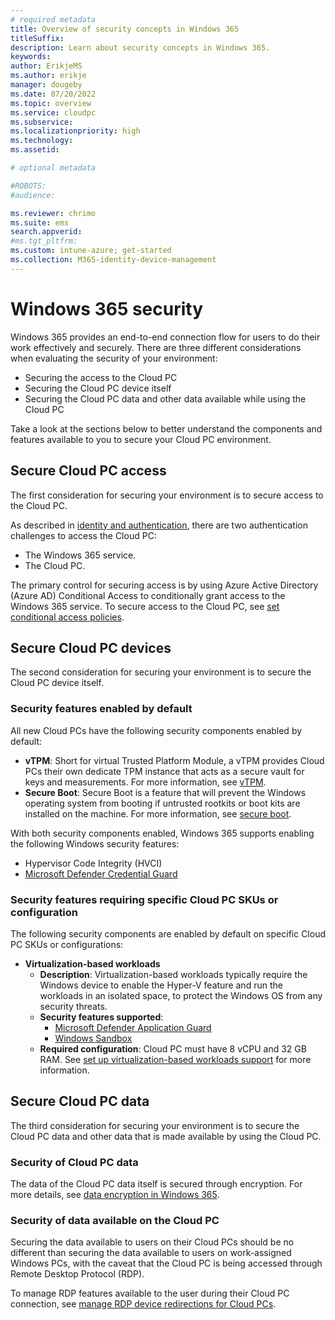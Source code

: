 ```yaml
---
# required metadata
title: Overview of security concepts in Windows 365
titleSuffix:
description: Learn about security concepts in Windows 365.
keywords:
author: ErikjeMS  
ms.author: erikje
manager: dougeby
ms.date: 07/20/2022
ms.topic: overview
ms.service: cloudpc
ms.subservice:
ms.localizationpriority: high
ms.technology:
ms.assetid: 

# optional metadata

#ROBOTS:
#audience:

ms.reviewer: chrimo
ms.suite: ems
search.appverid: 
#ms.tgt_pltfrm:
ms.custom: intune-azure; get-started
ms.collection: M365-identity-device-management
---
```


# Windows 365 security

Windows 365 provides an end-to-end connection flow for users to do their work effectively and securely. There are three different considerations when evaluating the security of your environment:

- Securing the access to the Cloud PC
- Securing the Cloud PC device itself
- Securing the Cloud PC data and other data available while using the Cloud PC

Take a look at the sections below to better understand the components and features available to you to secure your Cloud PC environment.

## Secure Cloud PC access

The first consideration for securing your environment is to secure access to the Cloud PC.

As described in [identity and authentication](/windows-365/enterprise/identity-authentication#authentication), there are two authentication challenges to access the Cloud PC:

- The Windows 365 service.
- The Cloud PC.

The primary control for securing access is by using Azure Active Directory (Azure AD) Conditional Access to conditionally grant access to the Windows 365 service. To secure access to the Cloud PC, see [set conditional access policies](/windows-365/enterprise/set-conditional-access-policies).

## Secure Cloud PC devices

The second consideration for securing your environment is to secure the Cloud PC device itself.

### Security features enabled by default

All new Cloud PCs have the following security components enabled by default:

- **vTPM**: Short for virtual Trusted Platform Module, a vTPM provides Cloud PCs their own dedicate TPM instance that acts as a secure vault for keys and measurements. For more information, see [vTPM](/azure/virtual-machines/trusted-launch#vtpm).
- **Secure Boot**: Secure Boot is a feature that will prevent the Windows operating system from booting if untrusted rootkits or boot kits are installed on the machine. For more information, see [secure boot](/azure/virtual-machines/trusted-launch#secure-boot).

With both security components enabled, Windows 365 supports enabling the following Windows security features:

- Hypervisor Code Integrity (HVCI)
- [Microsoft Defender Credential Guard](/windows/security/identity-protection/credential-guard/credential-guard-manage)

### Security features requiring specific Cloud PC SKUs or configuration

The following security components are enabled by default on specific Cloud PC SKUs or configurations:

- **Virtualization-based workloads**
    - **Description**: Virtualization-based workloads typically require the Windows device to enable the Hyper-V feature and run the workloads in an isolated space, to protect the Windows OS from any security threats.
    - **Security features supported**:
        - [Microsoft Defender Application Guard](/windows/security/threat-protection/microsoft-defender-application-guard/md-app-guard-overview)
        - [Windows Sandbox](/windows/security/threat-protection/windows-sandbox/windows-sandbox-overview)
    - **Required configuration**: Cloud PC must have 8 vCPU and 32 GB RAM. See [set up virtualization-based workloads support](nested-virtualization.md#requirements) for more information.

## Secure Cloud PC data

The third consideration for securing your environment is to secure the Cloud PC data and other data that is made available by using the Cloud PC.

### Security of Cloud PC data

The data of the Cloud PC data itself is secured through encryption. For more details, see [data encryption in Windows 365](/windows-365/enterprise/encryption).

### Security of data available on the Cloud PC

Securing the data available to users on their Cloud PCs should be no different than securing the data available to users on work-assigned Windows PCs, with the caveat that the Cloud PC is being accessed through Remote Desktop Protocol (RDP).

To manage RDP features available to the user during their Cloud PC connection, see [manage RDP device redirections for Cloud PCs](/windows-365/enterprise/manage-rdp-device-redirections).